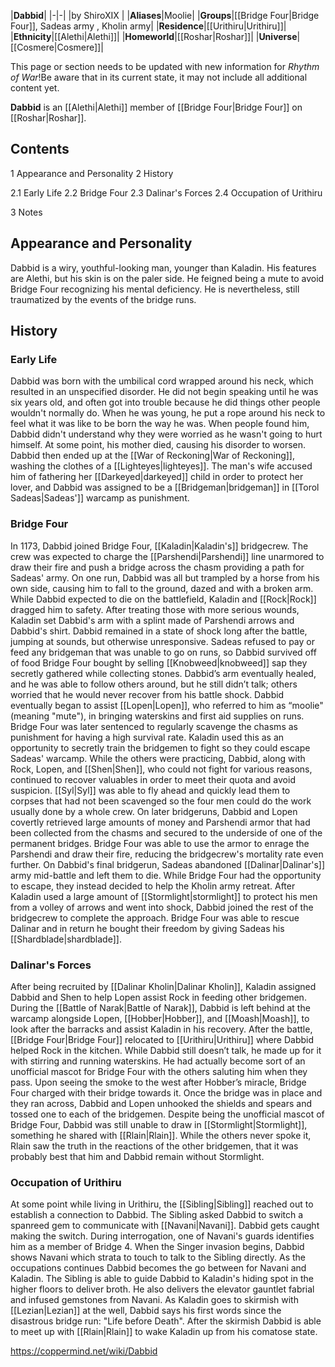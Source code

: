 |**Dabbid**|
|-|-|
|by  ShiroXIX |
|**Aliases**|Moolie|
|**Groups**|[[Bridge Four\|Bridge Four]], Sadeas army , Kholin army|
|**Residence**|[[Urithiru\|Urithiru]]|
|**Ethnicity**|[[Alethi\|Alethi]]|
|**Homeworld**|[[Roshar\|Roshar]]|
|**Universe**|[[Cosmere\|Cosmere]]|

This page or section needs to be updated with new information for *Rhythm of War*!Be aware that in its current state, it may not include all additional content yet.

**Dabbid** is an [[Alethi\|Alethi]] member of [[Bridge Four\|Bridge Four]] on [[Roshar\|Roshar]].

## Contents

1 Appearance and Personality
2 History

2.1 Early Life
2.2 Bridge Four
2.3 Dalinar's Forces
2.4 Occupation of Urithiru


3 Notes


## Appearance and Personality
Dabbid is a wiry, youthful-looking man, younger than Kaladin. His features are Alethi, but his skin is on the paler side.
He feigned being a mute to avoid Bridge Four recognizing his mental deficiency. He is nevertheless, still traumatized by the events of the bridge runs.

## History
### Early Life
Dabbid was born with the umbilical cord wrapped around his neck, which resulted in an unspecified disorder. He did not begin speaking until he was six years old, and often got into trouble because he did things other people wouldn't normally do. When he was young, he put a rope around his neck to feel what it was like to be born the way he was. When people found him, Dabbid didn't understand why they were worried as he wasn't going to hurt himself. At some point, his mother died, causing his disorder to worsen. Dabbid then ended up at the [[War of Reckoning\|War of Reckoning]], washing the clothes of a [[Lighteyes\|lighteyes]]. The man's wife accused him of fathering her [[Darkeyed\|darkeyed]] child in order to protect her lover, and Dabbid was assigned to be a [[Bridgeman\|bridgeman]] in [[Torol Sadeas\|Sadeas']] warcamp as punishment.

### Bridge Four
In 1173, Dabbid joined Bridge Four, [[Kaladin\|Kaladin's]] bridgecrew. The crew was expected to charge the [[Parshendi\|Parshendi]] line unarmored to draw their fire and push a bridge across the chasm providing a path for Sadeas' army. On one run, Dabbid was all but trampled by a horse from his own side, causing him to fall to the ground, dazed and with a broken arm. While Dabbid expected to die on the battlefield, Kaladin and [[Rock\|Rock]] dragged him to safety. After treating those with more serious wounds, Kaladin set Dabbid's arm with a splint made of Parshendi arrows and Dabbid's shirt.
Dabbid remained in a state of shock long after the battle, jumping at sounds, but otherwise unresponsive. Sadeas refused to pay or feed any bridgeman that was unable to go on runs, so Dabbid survived off of food Bridge Four bought by selling [[Knobweed\|knobweed]] sap they secretly gathered while collecting stones. Dabbid’s arm eventually healed, and he was able to follow others around, but he still didn’t talk; others worried that he would never recover from his battle shock. Dabbid eventually began to assist [[Lopen\|Lopen]], who referred to him as “moolie" (meaning "mute"), in bringing waterskins and first aid supplies on runs.
Bridge Four was later sentenced to regularly scavenge the chasms as punishment for having a high survival rate. Kaladin used this as an opportunity to secretly train the bridgemen to fight so they could escape Sadeas' warcamp. While the others were practicing, Dabbid, along with Rock, Lopen, and [[Shen\|Shen]], who could not fight for various reasons, continued to recover valuables in order to meet their quota and avoid suspicion. [[Syl\|Syl]] was able to fly ahead and quickly lead them to corpses that had not been scavenged so the four men could do the work usually done by a whole crew. On later bridgeruns, Dabbid and Lopen covertly retrieved large amounts of money and Parshendi armor that had been collected from the chasms and secured to the underside of one of the permanent bridges. Bridge Four was able to use the armor to enrage the Parshendi and draw their fire, reducing the bridgecrew's mortality rate even further.
On Dabbid's final bridgerun, Sadeas abandoned [[Dalinar\|Dalinar's]] army mid-battle and left them to die. While Bridge Four had the opportunity to escape, they instead decided to help the Kholin army retreat. After Kaladin used a large amount of [[Stormlight\|stormlight]] to protect his men from a volley of arrows and went into shock, Dabbid joined the rest of the bridgecrew to complete the approach. Bridge Four was able to rescue Dalinar and in return he bought their freedom by giving Sadeas his [[Shardblade\|shardblade]].

### Dalinar's Forces
After being recruited by [[Dalinar Kholin\|Dalinar Kholin]], Kaladin assigned Dabbid and Shen to help Lopen assist Rock in feeding other bridgemen.
During the [[Battle of Narak\|Battle of Narak]], Dabbid is left behind at the warcamp alongside Lopen, [[Hobber\|Hobber]], and [[Moash\|Moash]], to look after the barracks and assist Kaladin in his recovery. After the battle, [[Bridge Four\|Bridge Four]] relocated to [[Urithiru\|Urithiru]] where Dabbid helped Rock in the kitchen. While Dabbid still doesn’t talk, he made up for it with stirring and running waterskins. He had actually become sort of an unofficial mascot for Bridge Four with the others saluting him when they pass. Upon seeing the smoke to the west after Hobber’s miracle, Bridge Four charged with their bridge towards it. Once the bridge was in place and they ran across, Dabbid and Lopen unhooked the shields and spears and tossed one to each of the bridgemen.
Despite being the unofficial mascot of Bridge Four, Dabbid was still unable to draw in [[Stormlight\|Stormlight]], something he shared with [[Rlain\|Rlain]]. While the others never spoke it, Rlain saw the truth in the reactions of the other bridgemen, that it was probably best that him and Dabbid remain without Stormlight.

### Occupation of Urithiru
At some point while living in Urithiru, the [[Sibling\|Sibling]] reached out to establish a connection to Dabbid. The Sibling asked Dabbid to switch a spanreed gem to communicate with [[Navani\|Navani]]. Dabbid gets caught making the switch. During interrogation, one of Navani's guards identifies him as a member of Bridge 4. When the Singer invasion begins, Dabbid shows Navani which strata to touch to talk to the Sibling directly.
As the occupations continues Dabbid becomes the go between for Navani and Kaladin. The Sibling is able to guide Dabbid to Kaladin's hiding spot in the higher floors to deliver broth. He also delivers the elevator gauntlet fabrial and infused gemstones from Navani. As Kaladin goes to skirmish with [[Lezian\|Lezian]] at the well, Dabbid says his first words since the disastrous bridge run: "Life before Death". After the skirmish Dabbid is able to meet up with [[Rlain\|Rlain]] to wake Kaladin up from his comatose state.



https://coppermind.net/wiki/Dabbid